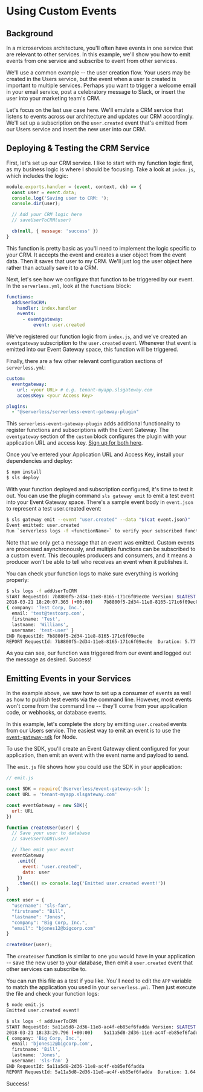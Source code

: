 # Using Custom Events

## Background

In a microservices architecture, you'll often have events in one service that are relevant to other services. In this example, we'll show you how to emit events from one service and subscribe to event from other services.

We'll use a common example -- the user creation flow. Your users may be created in the Users service, but the event when a user is created is important to multiple services. Perhaps you want to trigger a welcome email in your email service, post a celebratory message to Slack, or insert the user into your marketing team's CRM.

Let's focus on the last use case here. We'll emulate a CRM service that listens to events across our architecture and updates our CRM accordingly. We'll set up a subscription on the `user.created` event that's emitted from our Users service and insert the new user into our CRM.

## Deploying & Testing the CRM Service

First, let's set up our CRM service. I like to start with my function logic first, as my business logic is where I should be focusing. Take a look at `index.js`, which includes the logic:

```javascript
module.exports.handler = (event, context, cb) => {
  const user = event.data;
  console.log('Saving user to CRM: ');
  console.dir(user);

  // Add your CRM logic here
  // saveUserToCRM(user)

  cb(null, { message: 'success' })
}
```

This function is pretty basic as you'll need to implement the logic specific to your CRM. It accepts the event and creates a user object from the event data. Then it saves that user to my CRM. We'll just log the user object here rather than actually save it to a CRM.

Next, let's see how we configure that function to be triggered by our event. In the `serverless.yml`, look at the `functions` block:

```yml
functions:
  addUserToCRM:
    handler: index.handler
    events:
      - eventgateway:
          event: user.created
```

We've registered our function logic from `index.js`, and we've created an `eventgateway` subscription to the `user.created` event. Whenever that event is emitted into our Event Gateway space, this function will be triggered.

Finally, there are a few other relevant configuration sections of `serverless.yml`:

```yml
custom:
  eventgateway:
    url: <your URL> # e.g. tenant-myapp.slsgateway.com
    accessKey: <your Access Key>

plugins:
  - "@serverless/serverless-event-gateway-plugin"
```

This `serverless-event-gateway-plugin` adds additional functionality to register functions and subscriptions with the Event Gateway. The `eventgateway` section of the `custom` block configures the plugin with your application URL and access key. [Sign up for both here](https://dashboard.serverless.com).

Once you've entered your Application URL and Access Key, install your dependencies and deploy:

```bash
$ npm install
$ sls deploy
```

With your function deployed and subscription configured, it's time to test it out. You can use the plugin command `sls gateway emit` to emit a test event into your Event Gateway space. There's a sample event body in `event.json` to represent a test user.created event:

```bash
$ sls gateway emit --event "user.created" --data "$(cat event.json)"
Event emitted: user.created
Run `serverless logs -f <functionName>` to verify your subscribed function was triggered.
```

Note that we only get a message that an event was emitted. Custom events are processed asynchronously, and multiple functions can be subscribed to a custom event. This decouples producers and consumers, and it means a producer won't be able to tell who receives an event when it publishes it.

You can check your function logs to make sure everything is working properly:

```bash
$ sls logs -f addUserToCRM
START RequestId: 7b8800f5-2d34-11e8-8165-171c6f09ec0e Version: $LATEST
2018-03-21 18:20:07.365 (+00:00)	7b8800f5-2d34-11e8-8165-171c6f09ec0e	Saving user to CRM:
{ company: 'Test Corp, Inc.',
  email: 'test@testcorp.com',
  firstname: 'Test',
  lastname: 'Williams',
  username: 'test-user' }
END RequestId: 7b8800f5-2d34-11e8-8165-171c6f09ec0e
REPORT RequestId: 7b8800f5-2d34-11e8-8165-171c6f09ec0e	Duration: 5.77 ms	Billed Duration: 100 ms 	Memory Size: 1024 MB	Max Memory Used: 19 MB
```

As you can see, our function was triggered from our event and logged out the message as desired. Success! 

## Emitting Events in your Services

In the example above, we saw how to set up a consumer of events as well as how to publish test events via the command line. However, most events won't come from the command line -- they'll come from your application code, or webhooks, or database events. 

In this example, let's complete the story by emitting `user.created` events from our Users service. The easiest way to emit an event is to use the [`event-gateway-sdk`](https://github.com/serverless/event-gateway-sdk) for Node.

To use the SDK, you'll create an Event Gateway client configured for your application, then emit an event with the event name and payload to send.

The `emit.js` file shows how you could use the SDK in your application:

```javascript
// emit.js

const SDK = require('@serverless/event-gateway-sdk');
const URL = 'tenant-myapp.slsgateway.com'

const eventGateway = new SDK({
  url: URL
})

function createUser(user) {
  // Save your user to database
  // saveUserToDB(user)

  // Then emit your event
  eventGateway
    .emit({
      event: 'user.created',
      data: user
    })
    .then(() => console.log('Emitted user.created event!'))
}

const user = {
  "username": "sls-fan",
  "firstname": "Bill",
  "lastname": "Jones",
  "company": "Big Corp, Inc.",
  "email": "bjones12@bigcorp.com"
}

createUser(user);
```

The `createUser` function is similar to one you would have in your application -- save the new user to your database, then emit a `user.created` event that other services can subscribe to.

You can run this file as a test if you like. You'll need to edit the `APP` variable to match the application you used in your `serverless.yml`. Then just execute the file and check your function logs:

```bash
$ node emit.js
Emitted user.created event!

$ sls logs -f addUserToCRM
START RequestId: 5a11a5d8-2d36-11e8-ac4f-eb85ef6fadda Version: $LATEST
2018-03-21 18:33:29.796 (+00:00)	5a11a5d8-2d36-11e8-ac4f-eb85ef6fadda	Saving user to CRM:
{ company: 'Big Corp, Inc.',
  email: 'bjones12@bigcorp.com',
  firstname: 'Bill',
  lastname: 'Jones',
  username: 'sls-fan' }
END RequestId: 5a11a5d8-2d36-11e8-ac4f-eb85ef6fadda
REPORT RequestId: 5a11a5d8-2d36-11e8-ac4f-eb85ef6fadda	Duration: 1.64 ms	Billed Duration: 100 ms 	Memory Size: 1024 MB	Max Memory Used: 21 MB
```

Success!
